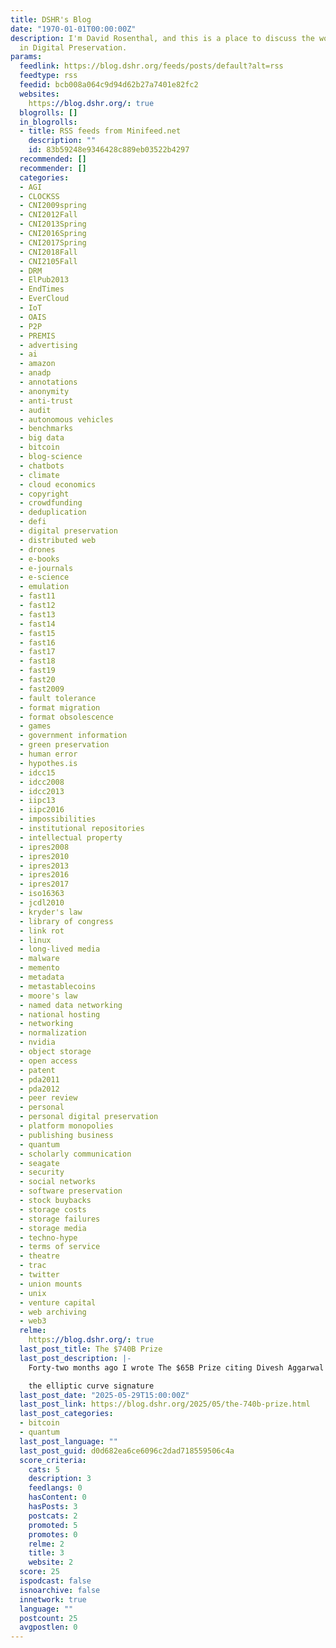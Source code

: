 ```yaml
---
title: DSHR's Blog
date: "1970-01-01T00:00:00Z"
description: I'm David Rosenthal, and this is a place to discuss the work I'm doing
  in Digital Preservation.
params:
  feedlink: https://blog.dshr.org/feeds/posts/default?alt=rss
  feedtype: rss
  feedid: bcb008a064c9d94d62b27a7401e82fc2
  websites:
    https://blog.dshr.org/: true
  blogrolls: []
  in_blogrolls:
  - title: RSS feeds from Minifeed.net
    description: ""
    id: 83b59248e9346428c889eb03522b4297
  recommended: []
  recommender: []
  categories:
  - AGI
  - CLOCKSS
  - CNI2009spring
  - CNI2012Fall
  - CNI2013Spring
  - CNI2016Spring
  - CNI2017Spring
  - CNI2018Fall
  - CNI2105Fall
  - DRM
  - ElPub2013
  - EndTimes
  - EverCloud
  - IoT
  - OAIS
  - P2P
  - PREMIS
  - advertising
  - ai
  - amazon
  - anadp
  - annotations
  - anonymity
  - anti-trust
  - audit
  - autonomous vehicles
  - benchmarks
  - big data
  - bitcoin
  - blog-science
  - chatbots
  - climate
  - cloud economics
  - copyright
  - crowdfunding
  - deduplication
  - defi
  - digital preservation
  - distributed web
  - drones
  - e-books
  - e-journals
  - e-science
  - emulation
  - fast11
  - fast12
  - fast13
  - fast14
  - fast15
  - fast16
  - fast17
  - fast18
  - fast19
  - fast20
  - fast2009
  - fault tolerance
  - format migration
  - format obsolescence
  - games
  - government information
  - green preservation
  - human error
  - hypothes.is
  - idcc15
  - idcc2008
  - idcc2013
  - iipc13
  - iipc2016
  - impossibilities
  - institutional repositories
  - intellectual property
  - ipres2008
  - ipres2010
  - ipres2013
  - ipres2016
  - ipres2017
  - iso16363
  - jcdl2010
  - kryder's law
  - library of congress
  - link rot
  - linux
  - long-lived media
  - malware
  - memento
  - metadata
  - metastablecoins
  - moore's law
  - named data networking
  - national hosting
  - networking
  - normalization
  - nvidia
  - object storage
  - open access
  - patent
  - pda2011
  - pda2012
  - peer review
  - personal
  - personal digital preservation
  - platform monopolies
  - publishing business
  - quantum
  - scholarly communication
  - seagate
  - security
  - social networks
  - software preservation
  - stock buybacks
  - storage costs
  - storage failures
  - storage media
  - techno-hype
  - terms of service
  - theatre
  - trac
  - twitter
  - union mounts
  - unix
  - venture capital
  - web archiving
  - web3
  relme:
    https://blog.dshr.org/: true
  last_post_title: The $740B Prize
  last_post_description: |-
    Forty-two months ago I wrote The $65B Prize citing Divesh Aggarwal et al's 2019 paper Quantum attacks on Bitcoin, and how to protect against them. They noted that:

    the elliptic curve signature
  last_post_date: "2025-05-29T15:00:00Z"
  last_post_link: https://blog.dshr.org/2025/05/the-740b-prize.html
  last_post_categories:
  - bitcoin
  - quantum
  last_post_language: ""
  last_post_guid: d0d682ea6ce6096c2dad718559506c4a
  score_criteria:
    cats: 5
    description: 3
    feedlangs: 0
    hasContent: 0
    hasPosts: 3
    postcats: 2
    promoted: 5
    promotes: 0
    relme: 2
    title: 3
    website: 2
  score: 25
  ispodcast: false
  isnoarchive: false
  innetwork: true
  language: ""
  postcount: 25
  avgpostlen: 0
---
```

